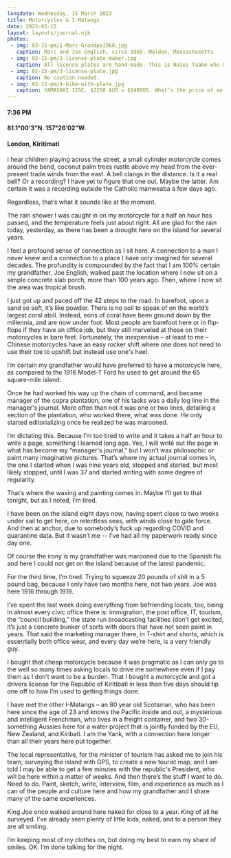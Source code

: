 ```yaml
---
longdate: Wednesday, 15 March 2023
title: Motorcycles & I-Matangs
date: 2023-03-15
layout: layouts/journal.njk
photos:
 - img: 03-15-pm/1-Marc-Grandpa1960.jpg
   caption: Marc and Joe English, circa 1960. Malden, Massachusetts
 - img: 03-15-pm/2-license-plate-maker.jpg
   caption: All license plates are hand-made. This is Nalei Taabe who made mine.
 - img: 03-15-pm/3-license-plate.jpg
   caption: No caption needed.
 - img: 03-15-pm/4-bike-with-plate.jpg
   caption: YAMASAKI 125C. $2250 AUS = $1400US. What’s the price of an auto rental for two months? Doesn’t matter, as there are no auto rentals on the island. Chrome starts to rust after a week. I’ve customized it, via stencil and spray paint, adding the palm tree logo I’ve used since I lived in Boston. On the back of the bike, a basket I put on (most folks use similar), and on top of that, the pandanus sleeping mat I picked up from the last woman in London that makes them. NOT particularly comfortable, but they do keep you off the ground.
---
```

#### 7:36 PM
#### 81.1°00’3”N. 157°26’02”W.
#### London, Kiritimati

I hear children playing across the street, a small cylinder motorcycle comes around the bend, coconut palm trees rustle above my head from the ever-present trade winds from the east. A bell clangs in the distance. Is it a real bell? Or a recording? I have yet to figure that one out. Maybe the latter. Am certain it was a recording outside the Catholic manweaba a few days ago.

Regardless, that’s what it sounds like at the moment.

The rain shower I was caught in on my motorcycle for a half an hour has passed, and the temperature feels just about right. All are glad for the rain today, yesterday, as there has been a drought here on the island for several years.

I feel a profound sense of connection as I sit here. A connection to a man I never knew and a connection to a place I have only imagined for several decades. The profundity is compounded by the fact that I am 100% certain my grandfather, Joe English, walked past the location where I now sit on a simple concrete slab porch, more than 100 years ago. Then, where I now sit the area was tropical brush.

I just got up and paced off the 42 steps to the road. In barefoot, upon a sand so soft, it’s like powder. There is no soil to speak of on the world’s largest coral atoll. Instead, eons of coral have been ground down by the millennia, and are now under foot. Most people are barefoot here or in flip-flops if they have an office job, but they still marveled at those on their motorcycles in bare feet. Fortunately, the inexpensive – at least to me – Chinese motorcycles have an easy rocker shift where one does not need to use their toe to upshift but instead use one's heel.

I’m certain my grandfather would have preferred to have a motorcycle here, as compared to the 1916 Model-T Ford he used to get around the 65 square-mile island.

Once he had worked his way up the chain of command, and became manager of the copra plantation, one of his tasks was a daily log line in the manager's journal. More often than not it was one or two lines, detailing a section of the plantation, who worked there, what was done. He only started editorializing once he realized he was marooned.

I’m dictating this. Because I’m too tired to write and it takes a half an hour to write a page, something I learned long ago. Yes, I will write out the page in what has become my “manager's journal,” but I won’t wax philosophic or paint many imaginative pictures. That’s where my actual journal comes in, the one I started when I was nine years old, stopped and started, but most likely stopped, until I was 37 and started writing with some degree of regularity.

That’s where the waxing and painting comes in. Maybe I’ll get to that tonight, but as I noted, I’m tired.

I have been on the island eight days now, having spent close to two weeks under sail to get here, on relentless seas, with winds close to gale force. And then at anchor, due to somebody’s fuck up regarding COVID and quarantine data. But it wasn’t me -- I’ve had all my paperwork ready since day one.

Of course the irony is my grandfather was marooned due to the Spanish flu and here I could not get on the island because of the latest pandemic.

For the third time, I’m tired. Trying to squeeze 20 pounds of shit in a 5 pound bag, because I only have two months here, not two years. Joe was here 1916 through 1919.

I’ve spent the last week doing everything from befriending locals, too, being in almost every civic office there is: immigration, the post office, IT, tourism, the “council building,” the state run broadcasting facilities (don’t get excited, it’s just a concrete bunker of sorts with doors that have not seen paint in years. That said the marketing manager there, in T-shirt and shorts, which is essentially both office wear, and every day we’re here, is a very friendly guy.

I bought that cheap motorcycle because it was pragmatic as I can only go to the well so many times asking locals to drive me somewhere even if I pay them as I don’t want to be a burden. That I bought a motorcycle and got a drivers license for the Republic of Kiritibati in less than five days should tip one off to how I’m used to getting things done.

I have met the other I-Matangs – an 80 year old Scotsman, who has been here since the age of 23 and knows the Pacific inside and out, a mysterious and intelligent Frenchman, who lives in a freight container, and two 30-something Aussies here for a water project that is jointly funded by the EU, New Zealand, and Kiribati. I am the Yank, with a connection here longer than all their years here put together.

The local representative, for the minister of tourism has asked me to join his team, surveying the island with GPS, to create a new tourist map, and I am told I may be able to get a few minutes with the republic's President, who will be here within a matter of weeks. And then there’s the stuff I want to do. Need to do. Paint, sketch, write, interview, film, and experience as much as I can of the people and culture here and how my grandfather and I share many of the same experiences.

King Joe once walked around here naked for close to a year. King of all he surveyed. I’ve already seen plenty of little kids, naked, and to a person they are all smiling.

I’m keeping most of my clothes on, but doing my best to earn my share of smiles. OK. I’m done talking for the night.
